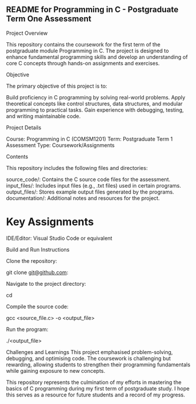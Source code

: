 ## README for Programming in C - Postgraduate Term One Assessment

Project Overview

This repository contains the coursework for the first term of the postgraduate module Programming in C. 
The project is designed to enhance fundamental programming skills and develop an understanding of core C concepts through hands-on assignments and exercises.

Objective

The primary objective of this project is to:

Build proficiency in C programming by solving real-world problems.
Apply theoretical concepts like control structures, data structures, and modular programming to practical tasks.
Gain experience with debugging, testing, and writing maintainable code.

Project Details

Course: Programming in C (COMSM1201)
Term: Postgraduate Term 1
Assessment Type: Coursework/Assignments

Contents

This repository includes the following files and directories:

source_code/: Contains the C source code files for the assessment.
input_files/: Includes input files (e.g., .txt files) used in certain programs.
output_files/: Stores example output files generated by the programs.
documentation/: Additional notes and resources for the project.


# Key Assignments

IDE/Editor: Visual Studio Code or equivalent

Build and Run Instructions

Clone the repository:

git clone git@github.com:<your-repository-url>

Navigate to the project directory:

cd  <project-directory>

Compile the source code:

gcc <source_file.c> -o <output_file>

Run the program:

./<output_file>

Challenges and Learnings
This project emphasised problem-solving, debugging, and optimising code. The coursework is challenging but rewarding, allowing students to strengthen their programming fundamentals while gaining exposure to new concepts.

This repository represents the culmination of my efforts in mastering the basics of C programming during my first term of postgraduate study. I hope this serves as a resource for future students and a record of my progress.

